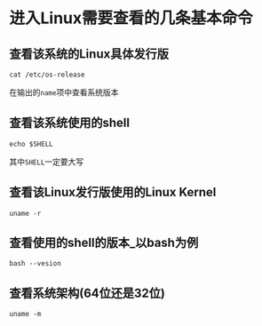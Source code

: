 # 进入Linux需要查看的几条基本命令

## 查看该系统的Linux具体发行版

```shell
cat /etc/os-release
```

在输出的`name`项中查看系统版本

## 查看该系统使用的shell

```shell
echo $SHELL 
```
其中`SHELL`一定要大写

## 查看该Linux发行版使用的Linux Kernel

```shell
uname -r
```

## 查看使用的shell的版本_以bash为例

```shell
bash --vesion
```

## 查看系统架构(64位还是32位)

```shell
uname -m
```

